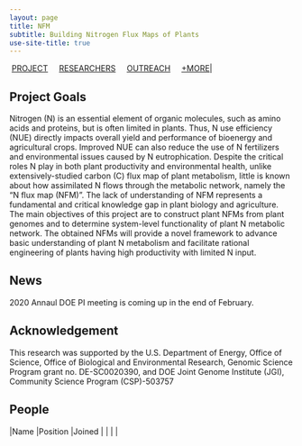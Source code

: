 ```yaml
---
layout: page
title: NFM
subtitle: Building Nitrogen Flux Maps of Plants
use-site-title: true
---
```


&nbsp;[PROJECT](#project-overview) &nbsp; &nbsp; [RESEARCHERS](#people-research) &nbsp; &nbsp; [OUTREACH](#teaching-and-outreach) &nbsp; &nbsp; [+MORE](#more)|


## Project Goals
Nitrogen (N) is an essential element of organic molecules, such as amino acids and proteins, but is often limited in plants. Thus, N use efficiency (NUE) directly impacts overall yield and performance of bioenergy and agricultural crops. Improved NUE can also reduce the use of N fertilizers and environmental issues caused by N eutrophication. Despite the critical roles N play in both plant productivity and environmental health, unlike extensively-studied carbon (C) flux map of plant metabolism, little is known about how assimilated N flows through the metabolic network, namely the “N flux map (NFM)”. The lack of understanding of NFM represents a fundamental and critical knowledge gap in plant biology and agriculture. The main objectives of this project are to construct plant NFMs from plant genomes and to determine system-level functionality of plant N metabolic network. The obtained NFMs will provide a novel framework to advance basic understanding of plant N metabolism and facilitate rational engineering of plants having high productivity with limited N input. 

## News
2020 Annaul DOE PI meeting is coming up in the end of February.


## Acknowledgement
This research was supported by the U.S. Department of Energy, Office of Science, Office of Biological and Environmental Research, Genomic Science Program grant no. DE-SC0020390, and DOE Joint Genome Institute (JGI), Community Science Program (CSP)-503757


## People 

|Name     |Position     |Joined     |
|  |  |  




